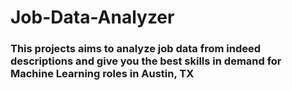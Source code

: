 # Job-Data-Analyzer
### This projects aims to analyze job data from indeed descriptions and give you the best skills in demand for Machine Learning roles in Austin, TX 
